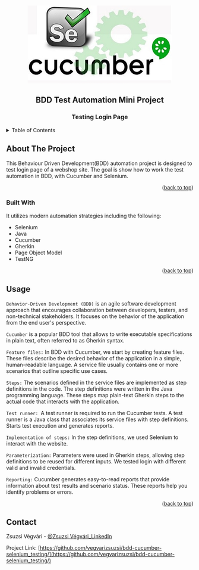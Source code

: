<a name="readme-top"></a>


<!-- PROJECT LOGO -->
<br />
<div align="center">

![logo](https://github.com/vegvarizsuzsi/bdd-cucumber-selenium_testing/blob/main/cucumber-selenium-logo.jpeg)

<h2 align="center">BDD Test Automation Mini Project</h2>
<h3 align="center">Testing Login Page</h2>

</div>



<!-- TABLE OF CONTENTS -->
<details>
  <summary>Table of Contents</summary>
  <ol>
    <li>
      <a href="#about-the-project">About The Project</a>
      <ul>
        <li><a href="#built-with">Built With</a></li>
      </ul>
    </li>  
    <li><a href="#usage">Usage</a></li> 
    <li><a href="#contact">Contact</a></li>    
  </ol>
</details>



<!-- ABOUT THE PROJECT -->
## About The Project

This Behaviour Driven Development(BDD) automation project is designed to test login page of a webshop site. The goal is show how to work the test automation in BDD, with Cucumber and Selenium.
<p align="right">(<a href="#readme-top">back to top</a>)</p>



### Built With

It utilizes modern automation strategies including the following:

* Selenium
* Java
* Cucumber
* Gherkin
* Page Object Model
* TestNG



<p align="right">(<a href="#readme-top">back to top</a>)</p>



## Usage

`Behavior-Driven Development (BDD)` is an agile software development approach that encourages collaboration between developers, testers, and non-technical stakeholders. It focuses on the behavior of the application from the end user's perspective.

`Cucumber` is a popular BDD tool that allows to write executable specifications in plain text, often referred to as Gherkin syntax.

`Feature files:` In BDD with Cucumber, we start by creating feature files. These files describe the desired behavior of the application in a simple, human-readable language. A service file usually contains one or more scenarios that outline specific use cases.

`Steps:` The scenarios defined in the service files are implemented as step definitions in the code. The step definitions were written in the Java programming language. These steps map plain-text Gherkin steps to the actual code that interacts with the application.

`Test runner: `A test runner is required to run the Cucumber tests. A test runner is a Java class that associates its service files with step definitions. Starts test execution and generates reports.

`Implementation of steps:` In the step definitions, we used Selenium to interact with the website.

`Parameterization:` Parameters were used in Gherkin steps, allowing step definitions to be reused for different inputs. We tested login with different valid and invalid credentials.

`Reporting:` Cucumber generates easy-to-read reports that provide information about test results and scenario status. These reports help you identify problems or errors.

<p align="right">(<a href="#readme-top">back to top</a>)</p>



<!-- CONTACT -->
## Contact


Zsuzsi Végvári - [@Zsuzsi Végvári_LinkedIn](https://www.linkedin.com/in/zsuzsiv%C3%A9gv%C3%A1ri/)

Project Link: [https://github.com/vegvarizsuzsi/bdd-cucumber-selenium_testing/](https://github.com/vegvarizsuzsi/bdd-cucumber-selenium_testing/)
